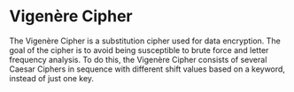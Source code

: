 # Vigenère Cipher

The Vigenère Cipher is a substitution cipher used for data encryption. The goal of the cipher is to avoid being susceptible to brute force and letter frequency analysis. To do this, the Vigenère Cipher consists of several Caesar Ciphers in sequence with different shift values based on a keyword, instead of just one key.
